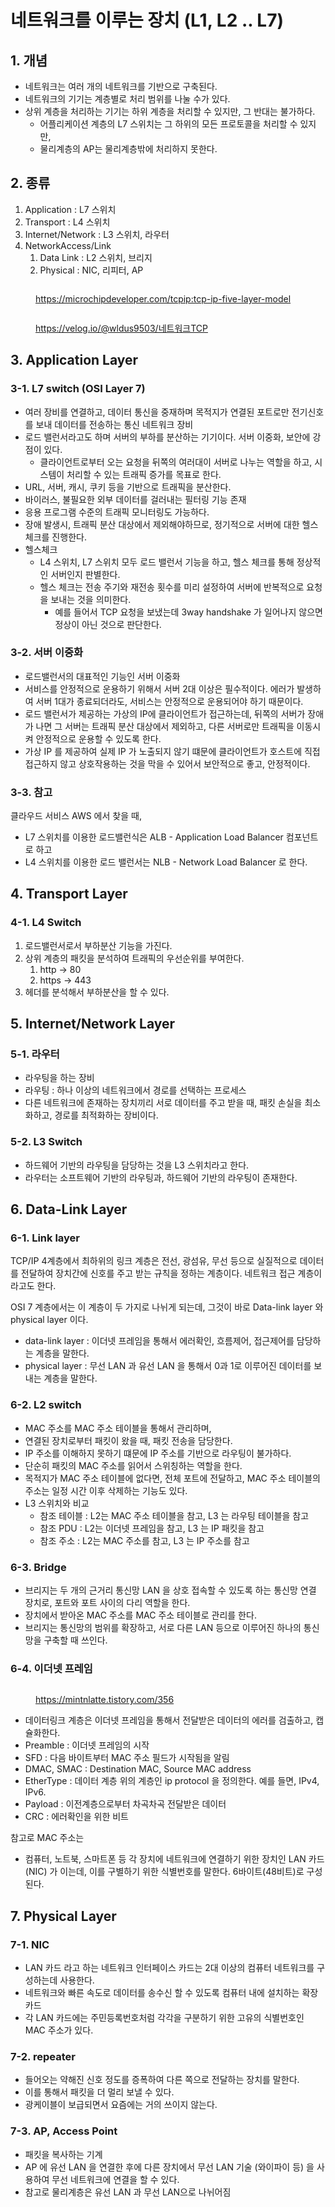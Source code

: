 # 네트워크를 이루는 장치 (L1, L2 .. L7)

## 1. 개념&#x20;

* 네트워크는 여러 개의 네트워크를 기반으로 구축된다.&#x20;
* 네트워크의 기기는 계층별로 처리 범위를 나눌 수가 있다.&#x20;
* 상위 계층을 처리하는 기기는 하위 계층을 처리할 수 있지만, 그 반대는 불가하다.&#x20;
  * 어플리케이션 계층의 L7 스위치는 그 하위의 모든 프로토콜을 처리할 수 있지만,&#x20;
  * 물리계층의 AP는 물리계층밖에 처리하지 못한다.&#x20;

## 2. 종류&#x20;

1. Application : L7 스위치&#x20;
2. Transport : L4 스위치&#x20;
3. Internet/Network : L3 스위치, 라우터&#x20;
4. NetworkAccess/Link&#x20;
   1. Data Link : L2 스위치, 브리지&#x20;
   2. Physical : NIC, 리피터, AP&#x20;

<figure><img src="../../.gitbook/assets/image (1) (1) (3).png" alt=""><figcaption><p><a href="https://microchipdeveloper.com/tcpip:tcp-ip-five-layer-model">https://microchipdeveloper.com/tcpip:tcp-ip-five-layer-model</a></p></figcaption></figure>

<figure><img src="../../.gitbook/assets/image (5) (10).png" alt=""><figcaption><p><a href="https://velog.io/@wldus9503/%EB%84%A4%ED%8A%B8%EC%9B%8C%ED%81%ACTCP">https://velog.io/@wldus9503/네트워크TCP</a></p></figcaption></figure>

## 3. Application Layer

### 3-1. L7 switch (OSI Layer 7)&#x20;

* &#x20;여러 장비를 연결하고, 데이터 통신을 중재하며 목적지가 연결된 포트로만 전기신호를 보내 데이터를 전송하는 통신 네트워크 장비
* 로드 밸런서라고도 하며 서버의 부하를 분산하는 기기이다. 서버 이중화, 보안에 강점이 있다.&#x20;
  * 클라이언트로부터 오는 요청을 뒤쪽의 여러대이 서버로 나누는 역할을 하고, 시스템이 처리할 수 있는 트래픽 증가를 목표로 한다.&#x20;
* URL, 서버, 캐시, 쿠키 등을 기반으로 트래픽을 분산한다.&#x20;
* 바이러스, 불필요한 외부 데이터를 걸러내는 필터링 기능 존재
* 응용 프로그램 수준의 트래픽 모니터링도 가능하다.&#x20;
* 장애 발생시, 트래픽 분산 대상에서 제외해야하므로, 정기적으로 서버에 대한 헬스체크를 진행한다.&#x20;
* 헬스체크&#x20;
  * L4 스위치, L7 스위치 모두 로드 밸런서 기능을 하고, 헬스 체크를 통해 정상적인 서버인지 판별한다.&#x20;
  * 헬스 체크는 전송 주기와 재전송 횟수를 미리 설정하여 서버에 반복적으로 요청을 보내는 것을 의미한다.
    * 예를 들어서 TCP 요청을 보냈는데 3way handshake 가 일어나지 않으면 정상이 아닌 것으로 판단한다.  &#x20;

### 3-2. 서버 이중화&#x20;

* 로드밸런서의 대표적인 기능인 서버 이중화&#x20;
* 서비스를 안정적으로 운용하기 위해서 서버 2대 이상은 필수적이다. 에러가 발생하여 서버 1대가 종료되더라도, 서비스는 안정적으로 운용되어야 하기 때문이다.&#x20;
* 로드 밸런서가 제공하는 가상의 IP에 클라이언트가 접근하는데, 뒤쪽의 서버가 장애가 나면 그 서버는 트래픽 분산 대상에서 제외하고, 다른 서버로만 트래픽을 이동시켜 안정적으로 운용할 수 있도록 한다.&#x20;
* 가상 IP 를 제공하여 실제 IP 가 노출되지 않기 떄문에 클라이언트가 호스트에 직접 접근하지 않고 상호작용하는 것을 막을 수 있어서  보안적으로 좋고, 안정적이다.&#x20;

### 3-3. 참고&#x20;

클라우드 서비스 AWS 에서 찾을 때,&#x20;

* L7 스위치를 이용한 로드밸런식은 ALB - Application Load Balancer 컴포넌트로 하고&#x20;
* L4 스위치를 이용한 로드 밸런서는 NLB - Network Load Balancer 로 한다.&#x20;

## 4. Transport Layer&#x20;

### 4-1. L4 Switch&#x20;

1. 로드밸런서로서 부하분산 기능을 가진다.&#x20;
2. 상위 계층의 패킷을 분석하여 트래픽의 우선순위를 부여한다.&#x20;
   1. http -> 80&#x20;
   2. https -> 443&#x20;
3. 헤더를 분석해서 부하분산을 할 수 있다.&#x20;

## 5. Internet/Network Layer

### 5-1. 라우터&#x20;

* 라우팅을 하는 장비&#x20;
* 라우팅 : 하나 이상의 네트워크에서 경로를 선택하는 프로세스&#x20;
* 다른 네트워크에 존재하는 장치끼리 서로 데이터를 주고 받을 때, 패킷 손실을 최소화하고, 경로를 최적화하는 장비이다.&#x20;

### 5-2. L3 Switch&#x20;

* 하드웨어 기반의 라우팅을 담당하는 것을 L3 스위치라고 한다.&#x20;
* 라우터는 소프트웨어 기반의 라우팅과, 하드웨어 기반의 라우팅이 존재한다.&#x20;

## 6. Data-Link Layer

### 6-1. Link layer&#x20;

TCP/IP 4계층에서 최하위의 링크 계층은 전선, 광섬유, 무선 등으로 실질적으로 데이터를 전달하여 장치간에 신호를 주고 받는 규칙을 정하는 계층이다. 네트워크 접근 계층이라고도 한다.&#x20;

OSI 7 계층에서는 이 계층이 두 가지로 나뉘게 되는데, 그것이 바로 Data-link layer 와 physical layer 이다.&#x20;

* data-link layer : 이더넷 프레임을 통해서 에러확인, 흐름제어, 접근제어를 담당하는 계층을 말한다.&#x20;
* physical layer : 무선 LAN 과 유선 LAN 을 통해서 0과 1로 이루어진 데이터를 보내는 계층을 말한다.&#x20;

### 6-2. L2 switch&#x20;

* MAC 주소를 MAC 주소 테이블을 통해서 관리하며,&#x20;
* 연결된 장치로부터 패킷이 왔을 때, 패킷 전송을 담당한다.&#x20;
* IP 주소를 이해하지 못하기 떄문에 IP 주소를 기반으로 라우팅이 불가하다.&#x20;
* 단순히 패킷의 MAC 주소를 읽어서 스위칭하는 역할을 한다.&#x20;
* 목적지가 MAC 주소 테이블에 없다면, 전체 포트에 전달하고, MAC 주소 테이블의 주소는 일정 시간 이후 삭제하는 기능도 있다.&#x20;
* L3 스위치와 비교&#x20;
  * 참조 테이블 : L2는 MAC 주소 테이블을 참고, L3 는 라우팅 테이블을 참고&#x20;
  * 참조 PDU :  L2는 이더넷 프레임을 참고, L3 는 IP 패킷을 참고
  * 참조 주소 : L2는 MAC 주소를 참고, L3 는 IP 주소를 참고

### 6-3. Bridge&#x20;

* 브리지는 두 개의 근거리 통신망 LAN 을 상호 접속할 수 있도록 하는 통신망 연결 장치로, 포트와 포트 사이의 다리 역할을 한다.&#x20;
* 장치에서 받아온 MAC 주소를 MAC 주소 테이블로 관리를 한다.&#x20;
* 브리지는 통신망의 범위를 확장하고, 서로 다른 LAN 등으로 이루어진 하나의 통신망을 구축할 때 쓰인다.&#x20;

### 6-4. 이더넷 프레임&#x20;

<figure><img src="../../.gitbook/assets/image (2) (1) (1) (1).png" alt=""><figcaption><p><a href="https://mintnlatte.tistory.com/356">https://mintnlatte.tistory.com/356</a></p></figcaption></figure>

* 데이터링크 계층은 이더넷 프레임을 통해서 전달받은 데이터의 에러를 검출하고, 캡슐화한다.&#x20;
* Preamble : 이더넷 프레임의 시작&#x20;
* SFD : 다음 바이트부터 MAC 주소 필드가 시작됨을 알림&#x20;
* DMAC, SMAC : Destination MAC, Source MAC address&#x20;
* EtherType : 데이터 계층 위의 계층인 ip protocol 을 정의한다. 예를 들면, IPv4, IPv6.
* Payload : 이전계층으로부터 차곡차곡 전달받은 데이터&#x20;
* CRC : 에러확인을 위한 비트&#x20;

참고로 MAC 주소는&#x20;

* 컴퓨터, 노트북, 스마트폰 등 각 장치에 네트워크에 연결하기 위한 장치인 LAN 카드(NIC) 가 이는데, 이를 구별하기 위한 식별번호를 말한다. 6바이트(48비트)로 구성된다.&#x20;

## 7. Physical Layer&#x20;

### 7-1. NIC&#x20;

* LAN 카드 라고 하는 네트워크 인터페이스 카드는 2대 이상의 컴퓨터 네트워크를 구성하는데 사용한다.&#x20;
* 네트워크와 빠른 속도로 데이터를 송수신 할 수 있도록 컴퓨터 내에 설치하는 확장 카드&#x20;
* 각 LAN 카드에는 주민등록번호처럼 각각을 구분하기 위한 고유의 식별번호인 MAC 주소가 있다.&#x20;

### 7-2. repeater&#x20;

* 들어오는 약해진 신호 정도를 증폭하여 다른 쪽으로 전달하는 장치를 말한다.&#x20;
* 이를 통해서 패킷을 더 멀리 보낼 수 있다.&#x20;
* 광케이블이 보급되면서 요즘에는 거의 쓰이지 않는다.&#x20;

### 7-3. AP, Access Point&#x20;

* 패킷을 복사하는 기계
* AP 에 유선 LAN 을 연결한 후에 다른 장치에서 무선 LAN 기술 (와이파이 등) 을 사용하여 무선 네트워크에 연결을 할 수 있다.&#x20;
* 참고로 물리계층은 유선 LAN 과 무선 LAN으로 나뉘어짐&#x20;
